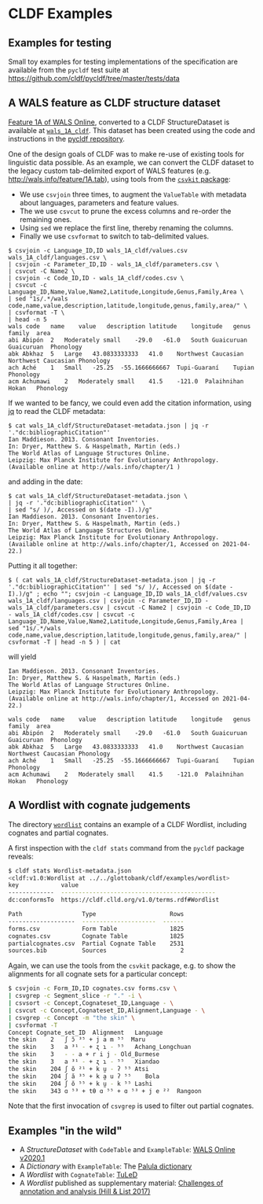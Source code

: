 # CLDF Examples

## Examples for testing

Small toy examples for testing implementations of the specification are available from the `pycldf` test suite at
https://github.com/cldf/pycldf/tree/master/tests/data


## A WALS feature as CLDF structure dataset

[Feature 1A of WALS Online](http://wals.info/feature/1A), converted to a CLDF StructureDataset is available at [`wals_1A_cldf`](wals_1A_cldf). This dataset
has been created using the code and instructions in the [pycldf repository](https://github.com/cldf/pycldf/tree/master/examples).

One of the design goals of CLDF was to make re-use of existing tools for linguistic data possible. As an example, we can convert the CLDF
dataset to the legacy custom tab-delimited export of WALS features (e.g.
http://wals.info/feature/1A.tab), using tools from the [`csvkit` package](https://csvkit.readthedocs.io/):
- We use `csvjoin` three times, to augment the `ValueTable` with metadata about languages, 
  parameters and feature values.
- The we use `csvcut` to prune the excess columns and re-order the remaining ones.
- Using `sed` we replace the first line, thereby renaming the columns.
- Finally we use `csvformat` to switch to tab-delimited values.

```shell
$ csvjoin -c Language_ID,ID wals_1A_cldf/values.csv wals_1A_cldf/languages.csv \
| csvjoin -c Parameter_ID,ID - wals_1A_cldf/parameters.csv \
| csvcut -C Name2 \
| csvjoin -c Code_ID,ID - wals_1A_cldf/codes.csv \
| csvcut -c Language_ID,Name,Value,Name2,Latitude,Longitude,Genus,Family,Area \
| sed "1s/.*/wals code,name,value,description,latitude,longitude,genus,family,area/" \
| csvformat -T \
| head -n 5
wals code	name	value	description	latitude	longitude	genus	family	area
abi	Abipón	2	Moderately small	-29.0	-61.0	South Guaicuruan	Guaicuruan	Phonology
abk	Abkhaz	5	Large	43.0833333333	41.0	Northwest Caucasian	Northwest Caucasian	Phonology
ach	Aché	1	Small	-25.25	-55.1666666667	Tupi-Guaraní	Tupian	Phonology
acm	Achumawi	2	Moderately small	41.5	-121.0	Palaihnihan	Hokan	Phonology
```

If we wanted to be fancy, we could even add the citation information, using [jq](https://stedolan.github.io/jq/)
to read the CLDF metadata:
```shell
$ cat wals_1A_cldf/StructureDataset-metadata.json | jq -r '."dc:bibliographicCitation"'
Ian Maddieson. 2013. Consonant Inventories.
In: Dryer, Matthew S. & Haspelmath, Martin (eds.)
The World Atlas of Language Structures Online.
Leipzig: Max Planck Institute for Evolutionary Anthropology.
(Available online at http://wals.info/chapter/1 )
```
and adding in the date:
```shell
$ cat wals_1A_cldf/StructureDataset-metadata.json \
| jq -r '."dc:bibliographicCitation"' \
| sed "s/ )/, Accessed on $(date -I).)/g"
Ian Maddieson. 2013. Consonant Inventories.
In: Dryer, Matthew S. & Haspelmath, Martin (eds.)
The World Atlas of Language Structures Online.
Leipzig: Max Planck Institute for Evolutionary Anthropology.
(Available online at http://wals.info/chapter/1, Accessed on 2021-04-22.)
```

Putting it all together:
```shell
$ ( cat wals_1A_cldf/StructureDataset-metadata.json | jq -r '."dc:bibliographicCitation"' | sed "s/ )/, Accessed on $(date -I).)/g" ; echo ""; csvjoin -c Language_ID,ID wals_1A_cldf/values.csv wals_1A_cldf/languages.csv | csvjoin -c Parameter_ID,ID - wals_1A_cldf/parameters.csv | csvcut -C Name2 | csvjoin -c Code_ID,ID - wals_1A_cldf/codes.csv | csvcut -c Language_ID,Name,Value,Name2,Latitude,Longitude,Genus,Family,Area | sed "1s/.*/wals code,name,value,description,latitude,longitude,genus,family,area/" | csvformat -T | head -n 5 ) | cat
```
will yield
```csv
Ian Maddieson. 2013. Consonant Inventories.
In: Dryer, Matthew S. & Haspelmath, Martin (eds.)
The World Atlas of Language Structures Online.
Leipzig: Max Planck Institute for Evolutionary Anthropology.
(Available online at http://wals.info/chapter/1, Accessed on 2021-04-22.)

wals code	name	value	description	latitude	longitude	genus	family	area
abi	Abipón	2	Moderately small	-29.0	-61.0	South Guaicuruan	Guaicuruan	Phonology
abk	Abkhaz	5	Large	43.0833333333	41.0	Northwest Caucasian	Northwest Caucasian	Phonology
ach	Aché	1	Small	-25.25	-55.1666666667	Tupi-Guaraní	Tupian	Phonology
acm	Achumawi	2	Moderately small	41.5	-121.0	Palaihnihan	Hokan	Phonology
```


## A Wordlist with cognate judgements

The directory [`wordlist`](wordlist) contains an example of a CLDF Wordlist,
including cognates and partial cognates.

A first inspection with the `cldf stats` command from the `pycldf` package reveals:

```bash
$ cldf stats Wordlist-metadata.json
<cldf:v1.0:Wordlist at ../../glottobank/cldf/examples/wordlist>
key            value
-------------  --------------------------------------------
dc:conformsTo  https://cldf.clld.org/v1.0/terms.rdf#Wordlist

Path                 Type                     Rows
-------------------  ---------------------  ------
forms.csv            Form Table               1825
cognates.csv         Cognate Table            1825
partialcognates.csv  Partial Cognate Table    2531
sources.bib          Sources                     2
```

Again, we can use the tools from the `csvkit` package, e.g. to show the
alignments for all cognate sets for a particular concept:

```bash
$ csvjoin -c Form_ID,ID cognates.csv forms.csv \
| csvgrep -c Segment_slice -r "." -i \
| csvsort -c Concept,Cognateset_ID,Language - \
| csvcut -c Concept,Cognateset_ID,Alignment,Language - \
| csvgrep -c Concept -m "the skin" \
| csvformat -T
Concept	Cognate_set_ID	Alignment	Language
the skin	2	ʃ ɔ̆ ³⁵ + j a m ⁵⁵	Maru
the skin	3	a ³¹ - + ʐ ɿ - ⁵⁵	Achang_Longchuan
the skin	3	- - a + r i j -	Old_Burmese
the skin	3	a ³¹ - + ʐ ɿ - ⁵⁵	Xiandao
the skin	204	ʃ ŏ ²¹ + k ṵ - ʔ ⁵⁵	Atsi
the skin	204	ʃ ă ³⁵ + k a̰ u ʔ ⁵⁵	Bola
the skin	204	ʃ ŏ ⁵⁵ + k ṵ - k ⁵⁵	Lashi
the skin	343	ɑ ⁵³ + tθ ɑ ⁵⁵ + ɑ ⁵³ + j e ²²	Rangoon
```

Note that the first invocation of `csvgrep` is used to filter out partial cognates.


## Examples "in the wild"

- A *StructureDataset* with `CodeTable` and `ExampleTable`: [WALS Online v2020.1](https://doi.org/10.5281/zenodo.4683137)
- A *Dictionary* with `ExampleTable`: The [Palula dictionary](https://doi.org/10.5281/zenodo.4675089)
- A *Wordlist* with `CognateTable`: [TuLeD](https://doi.org/10.5281/zenodo.4629306)
- A *Wordlist* published as supplementary material: [Challenges of annotation and analysis (Hill & List 2017)](http://doi.org/10.5281/zenodo.886179)
